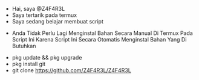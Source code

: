 - Hai, saya @Z4F4R3L
- Saya tertarik pada termux
- Saya sedang belajar membuat script
<!--- Z4F4R3L/Z4F4R3L adalah repositori khusus ✨ karena `README.md` (file ini) muncul di profil GitHub Anda. Anda dapat mengeklik tautan Pratinjau untuk melihat perubahan Anda. --->
- Anda Tidak Perlu Lagi Menginstal Bahan Secara Manual Di Termux Pada Script Ini Karena Script Ini Secara Otomatis Menginstal Bahan Yang Di Butuhkan

* pkg update && pkg upgrade
* pkg install git
* git clone https://github.com/Z4F4R3L/Z4F4R3L
